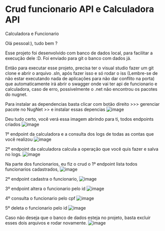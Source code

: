 # Crud funcionario API e Calculadora API
Calculadora e Funcionario

Olá pessoal:), tudo bem ?

Esse projeto foi desenvolvido com banco de dados local, para facilitar a execução dele :D. Foi enviado para git o banco com dados já.

Então para executar esse projeto, precisa ter o visual studio fazer um git clone e abrir o arquivo .sln, após fazer isso e só rodar o 
iss (Lembre-se de não estar executando nada de aplicações para não dar conflito na porta) que automaticamente irá abrir o swagger onde vai ter api de funcionario e calculadora, caso de erro, 
possivelmente o .net não encontrou os pacotes do nugnet. 

Para instalar as dependencias basta clicar com botão direito >>> gerenciar pacote no NugNet >> e instalar essas depencias
![image](https://user-images.githubusercontent.com/98174354/176447991-05c4a38d-bbd5-4905-8ac1-b43c2a96c244.png)


Deu tudo certo, você verá essa imagem abrindo para ti, todos endpoints criados
![image](https://user-images.githubusercontent.com/98174354/176448298-eb04eaa6-2e3a-4017-8087-77bb0147d90a.png)


1º endpoint da calculadora e a consulta dos logs de todas as contas que você realizou 
![image](https://user-images.githubusercontent.com/98174354/176452587-3a214271-6b98-4e32-b122-c8ad892bc1e7.png)

2º endpoint da calculadora calcula a operação que você quis fazer e salva no logs.
![image](https://user-images.githubusercontent.com/98174354/176452964-ff4861c5-ee4d-4720-b8a0-0dec8a66e7e6.png)


Na parte dos funcionarios, eu fiz o crud o 
1º endpoint lista todos funcionarios cadastrados, 
![image](https://user-images.githubusercontent.com/98174354/176453283-06023824-5264-4f8f-bbf7-4ccc144a7d89.png)

2º endpoint cadastra o funcionario, 
![image](https://user-images.githubusercontent.com/98174354/176453683-4293d2eb-f2b3-4fe8-83a6-94941372af03.png)

3º endpoint altera o funcionario pelo id
![image](https://user-images.githubusercontent.com/98174354/176454187-76b5e555-1747-4825-8115-32a06e55fc4d.png)

4º consulta o funcionario pelo cpf 
![image](https://user-images.githubusercontent.com/98174354/176454367-ae511d4a-379d-4a04-8d7d-057fd11139df.png)

5º deleta o funcionario pelo id
![image](https://user-images.githubusercontent.com/98174354/176454641-fd896913-ad4e-4200-9cb3-89342e44cde0.png)



Caso não deseja que o banco de dados esteja no projeto, basta excluir esses dois arquivos e rodar novamente.
![image](https://user-images.githubusercontent.com/98174354/176451047-18ed764e-6b05-4535-ab0c-b03e99bacfce.png)


